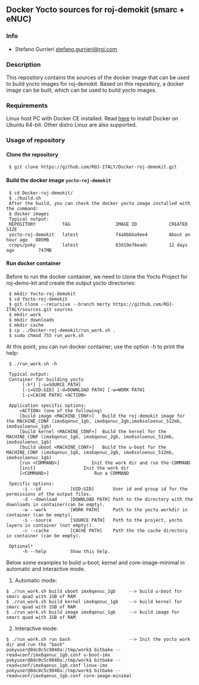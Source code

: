 ## Docker Yocto sources for roj-demokit (smarc + eNUC)


### Info
* Stefano Gurrieri <stefano.gurrieri@roj.com>


### Description
This repository contains the sources of the docker image that can be used to build yocto images for roj-demokit. Based on this repository, a docker image can be built, which can be used to build yocto images.


### Requirements
Linux host PC with Docker CE installed.
Read [here](https://docs.docker.com/v17.09/engine/installation/linux/docker-ce/ubuntu/) to install Docker on Ubuntu 64-bit. Other distro Linux are also supported.


### Usage of repository
#### Clone the repository
     $ git clone https://github.com/ROJ-ITALY/Docker-roj-demokit.git
#### Build the docker image `yocto-roj-demokit`
     $ cd Docker-roj-demokit/
     $ ./build.sh
     After the build, you can check the docker yocto image installed with the command:
     $ docker images
     Typical output:
     REPOSITORY          TAG                 IMAGE ID            CREATED             SIZE
     yocto-roj-demokit   latest              f4a0bbba9ee4        About an hour ago   805MB
     crops/poky          latest              83d19e76eadc        12 days ago         747MB
#### Run docker container
Before to run the docker container, we need to clone the Yocto Project for roj-demo-kit and create the output yocto directories:

     $ mkdir Yocto-roj-demokit
     $ cd Yocto-roj-demokit
     $ git clone --recursive --branch morty https://github.com/ROJ-ITALY/sources.git sources
     $ mkdir work
     $ mkdir downloads
     $ mkdir cache
     $ cp ../Docker-roj-demokit/run_work.sh .
     $ sudo chmod 755 run_work.sh
    
At this point, you can run docker container; use the option -h to print the help:

     $ ./run_work.sh -h
     
     Typical output:
     Container for building yocto
          [-h*] [-s=SOURCE PATH]  
          [-i=UID:GID] [-d=DOWNLOAD PATH] [-w=WORK PATH] 
          [-c=CACHE PATH] <ACTION>
          
     Application specific options:
	     <ACTION> (one of the following)
	     [build image <MACHINE_CONF>]	Build the roj-demokit image for the MACHINE_CONF (imx6qenuc_1gb, imx6qenuc_2gb,imx6soloenuc_512mb, imx6soloenuc_1gb)
	     [build kernel <MACHINE_CONF>]	Build the kernel for the MACHINE_CONF (imx6qenuc_1gb, imx6qenuc_2gb, imx6soloenuc_512mb, imx6soloenuc_1gb)
	     [build uboot <MACHINE_CONF>]	Build the u-boot for the MACHINE_CONF (imx6qenuc_1gb, imx6qenuc_2gb, imx6soloenuc_512mb, imx6soloenuc_1gb)
	     [run <COMMAND>]			Init the work dir and run the COMMAND
	     [init]				     Init the work dir
	     [<COMMAND>]			     Run a COMMAND

     Specific options:
          -i --id           [UID:GID]       User id and group id for the permissions of the output files.
          -d --download     [DOWNLOAD PATH] Path to the directory with the downloads in container(can be empty).
          -w --work         [WORK PATH]     Path to the yocto workdir in container (can be empty).
          -s --source       [SOURCE PATH]   Path to the project, yocto layers in container (not empty!).
          -c --cache        [CACHE PATH]    Path the the cache directory in container (can be empty).
          
     Optional*
          -h --help         Show this help.
          
  Below some examples to build u-boot, kernel and core-image-minimal in automatic and interactive mode.
  1. Automatic mode:
  
    $ ./run_work.sh build uboot imx6qenuc_1gb     --> build u-boot for smarc quad with 1GB of RAM
    $ ./run_work.sh build kernel imx6qenuc_1gb    --> build kernel for smarc quad with 1GB of RAM
    $ ./run_work.sh build image imx6qenuc_1gb     --> build image for smarc quad with 1GB of RAM      
  2. Interactive mode:
  
    $ ./run_work.sh run bash                      --> Init the yocto work dir and run the "bash"
    pokyuser@8dc0c5c9040a:/tmp/work$ bitbake --read=conf/imx6qenuc_1gb.conf u-boot-imx
    pokyuser@8dc0c5c9040a:/tmp/work$ bitbake --read=conf/imx6qenuc_1gb.conf linux-imx
    pokyuser@8dc0c5c9040a:/tmp/work$ bitbake --read=conf/imx6qenuc_1gb.conf core-image-minimal
  
          
